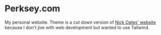 # Perksey.com

My personal website. Theme is a cut down version of [Nick Oates' website](https://github.com/n1ckoates) because I don't jive with web development but wanted to use Tailwind.
